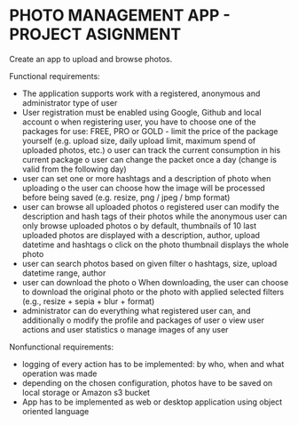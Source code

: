 # PHOTO MANAGEMENT APP - PROJECT ASIGNMENT

Create an app to upload and browse photos.

Functional requirements:

- The application supports work with a registered, anonymous and administrator type of
    user
- User registration must be enabled using Google, Github and local account
    o when registering user, you have to choose one of the packages for use: FREE, PRO or
       GOLD - limit the price of the package yourself (e.g. upload size, daily upload limit,
       maximum spend of uploaded photos, etc.)
    o user can track the current consumption in his current package
    o user can change the packet once a day (change is valid from the following day)
- user can set one or more hashtags and a description of photo when uploading
    o the user can choose how the image will be processed before being saved (e.g. resize,
       png / jpeg / bmp format)
- user can browse all uploaded photos
    o registered user can modify the description and hash tags of their photos while the
       anonymous user can only browse uploaded photos
    o by default, thumbnails of 10 last uploaded photos are displayed with a description,
       author, upload datetime and hashtags
    o click on the photo thumbnail displays the whole photo
- user can search photos based on given filter
    o hashtags, size, upload datetime range, author
- user can download the photo
    o When downloading, the user can choose to download the original photo or the
       photo with applied selected filters (e.g., resize + sepia + blur + format)
- administrator can do everything what registered user can, and additionally
    o modify the profile and packages of user
    o view user actions and user statistics
    o manage images of any user

Nonfunctional requirements:

- logging of every action has to be implemented: by who, when and what operation was
    made
- depending on the chosen configuration, photos have to be saved on local storage or
    Amazon s3 bucket
- App has to be implemented as web or desktop application using object oriented
    language
